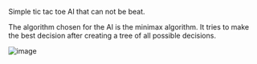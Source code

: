 Simple tic tac toe AI that can not be beat. 

The algorithm chosen for the AI is the minimax algorithm. It tries to make the best decision after creating a tree of all possible decisions.

![image](https://github.com/muuskrat/Python-Tic-Tac-Toe-AI/assets/77115526/d644b772-29d0-4628-b196-997ef0a3390a)
